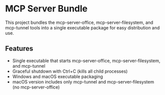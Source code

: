 # MCP Server Bundle

This project bundles the mcp-server-office, mcp-server-filesystem, and mcp-tunnel tools into a single executable package for easy distribution and use.

## Features

- Single executable that starts mcp-server-office, mcp-server-filesystem, and mcp-tunnel
- Graceful shutdown with Ctrl+C (kills all child processes)
- Windows and macOS executable packaging
- macOS version includes only mcp-tunnel and mcp-server-filesystem (no mcp-server-office)
